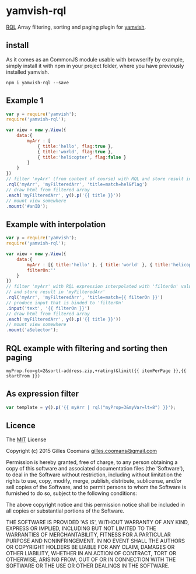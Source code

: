 # yamvish-rql

[RQL](https://github.com/persvr/rql) Array filtering, sorting and paging plugin for [yamvish](https://github.com/nomocas/yamvish).

## install

As it comes as an CommonJS module usable with browserify by example, simply install it with npm in your project folder, where you have previously installed yamvish.
```
npm i yamvish-rql --save
```

## Example 1

```javascript
var y = require('yamvish');
require('yamvish-rql');

var view = new y.View({
	data:{
		myArr : [
			{ title:'hello', flag:true }, 
			{ title:'world', flag:true },
			{ title:'helicopter', flag:false }
		]
	}
})
// filter 'myArr' (from context of course) with RQL and store result in 'myFilteredArr' (in context of course)
.rql('myArr', 'myFilteredArr', 'title=match=hel&flag')
// draw html from filtered array
.each('myFilteredArr', y().p('{{ title }}'))
// mount view somewhere
.mount('#anID');
```

## Example with interpolation

```javascript
var y = require('yamvish');
require('yamvish-rql');

var view = new y.View({
	data:{
		myArr : [{ title:'hello' }, { title:'world' }, { title:'helicopter' }],
		filterOn:''
	}
})
// filter 'myArr' with RQL expression interpolated with 'filterOn' values (from context) 
// and store result in 'myFilteredArr'
.rql('myArr', 'myFilteredArr', 'title=match={{ filterOn }}')
// produce input that is binded to 'filterOn'
.input('text', '{{ filterOn }}')
// draw html from filtered array
.each('myFilteredArr', y().p('{{ title }}'))
// mount view somewhere
.mount('aSelector');
```

## RQL example with filtering and sorting then paging

```
myProp.foo=gt=2&sort(-address.zip,+rating)&limit({{ itemPerPage }},{{ startFrom }})
```

## As expression filter

```javascript
var template = y().p('{{ myArr | rql("myProp=3&myVar=lt=8") }}');
```

## Licence

The [MIT](http://opensource.org/licenses/MIT) License

Copyright (c) 2015 Gilles Coomans <gilles.coomans@gmail.com>

Permission is hereby granted, free of charge, to any person obtaining a copy of this software and associated documentation files (the 'Software'), to deal in the Software without restriction, including without limitation the rights to use, copy, modify, merge, publish, distribute, sublicense, and/or sell copies of the Software, and to permit persons to whom the Software is furnished to do so, subject to the following conditions:

The above copyright notice and this permission notice shall be included in all copies or substantial portions of the Software.

THE SOFTWARE IS PROVIDED 'AS IS', WITHOUT WARRANTY OF ANY KIND, EXPRESS OR IMPLIED, INCLUDING BUT NOT LIMITED TO THE WARRANTIES OF MERCHANTABILITY, FITNESS FOR A PARTICULAR PURPOSE AND NONINFRINGEMENT. IN NO EVENT SHALL THE AUTHORS OR COPYRIGHT HOLDERS BE LIABLE FOR ANY CLAIM, DAMAGES OR OTHER LIABILITY, WHETHER IN AN ACTION OF CONTRACT, TORT OR OTHERWISE, ARISING FROM, OUT OF OR IN CONNECTION WITH THE SOFTWARE OR THE USE OR OTHER DEALINGS IN THE SOFTWARE.

